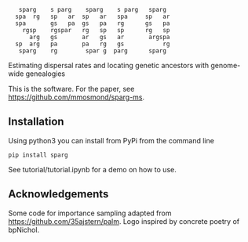 ```
   sparg    s parg    sparg    s parg   sparg 
  spa  rg   sp   ar  sp   ar   spa     sp   ar
  spa       gs   pa  gs   pa   rg      gs   pa
    rgsp    rgspar   rg   sp   sp      rg   sp
      arg   gs       ar   gs   ar       argspa
  sp  arg   pa       pa   rg   gs           rg
   sparg    rg        spar g  parg      sparg
```

Estimating dispersal rates and locating genetic ancestors with genome-wide genealogies

This is the software. For the paper, see https://github.com/mmosmond/sparg-ms.

## Installation

Using python3 you can install from PyPi from the command line

```
pip install sparg
```

See tutorial/tutorial.ipynb for a demo on how to use.

## Acknowledgements
Some code for importance sampling adapted from https://github.com/35ajstern/palm.
Logo inspired by concrete poetry of bpNichol.
